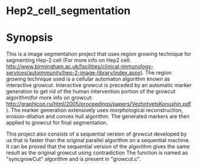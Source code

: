 # Hep2_cell_segmentation

# Synopsis

This is a image segmentation project that uses region growing technique for segmenting Hep-2 cell (For more info on Hep2 cell: http://www.birmingham.ac.uk/facilities/clinical-immunology-services/autoimmunity/hep-2-image-library/index.aspx). The region growing technique used is a cellular automaton algorithm known as interactive growcut. Interactive growcut is preceded by an automatic marker generation to get rid of the human intervention portion of the growcut algorithm(for more info on growcut: http://graphicon.ru/html/2005/proceedings/papers/VezhntvetsKonushin.pdf). The marker generation extensively uses morphological reconstruction, erosion-dilation and convex hull algorithm. The generated markers are then applied to growcut for final segmentation.

This project also consists of a sequential version of growcut developed by us that is faster than the original parallel algorithm on a sequential machine. It can be proved that the sequential version of the algorithm gives the same result as the original growcut using contradiction The function is named as "syncgrowCut" algorithm and is present in "growcut.c".
